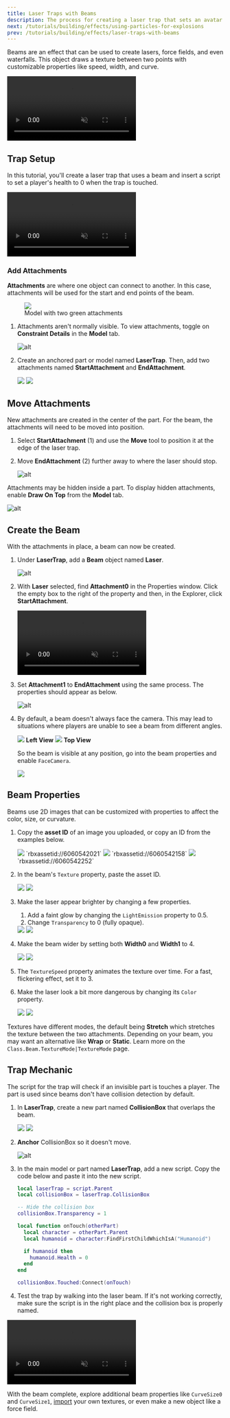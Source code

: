 ```yaml
---
title: Laser Traps with Beams
description: The process for creating a laser trap that sets an avatar's health to 0 when touched.
next: /tutorials/building/effects/using-particles-for-explosions
prev: /tutorials/building/effects/laser-traps-with-beams
---
```


Beams are an effect that can be used to create lasers, force fields, and even waterfalls. This object draws a texture between two points with customizable properties like speed, width, and curve.

<video controls loop muted>
  <source src="../../../assets/tutorials/laser-traps-with-beams/laserTrap_beamExamples.mp4" />
</video>

## Trap Setup

In this tutorial, you'll create a laser trap that uses a beam and insert a script to set a player's health to 0 when the trap is touched.

<video controls loop muted>
  <source src="../../../assets/tutorials/laser-traps-with-beams/laserTrap_testFinalLaser.mp4" />
</video>

### Add Attachments

**Attachments** are where one object can connect to another. In this case, attachments will be used for the start and end points of the beam.

<figure>
    <img src="../../../assets/tutorials/laser-traps-with-beams/lasertrap_showSetup_alt.png" />
    <figcaption>Model with two green attachments</figcaption>
</figure>

1. Attachments aren't normally visible. To view attachments, toggle on **Constraint Details** in the **Model** tab.

   ![alt](../../../assets/tutorials/laser-traps-with-beams/lasertrap_constraintDetails.png)

2. Create an anchored part or model named **LaserTrap**. Then, add two attachments named **StartAttachment** and **EndAttachment**.

   <GridContainer numColumns="2">
     <img src="../../../assets/tutorials/laser-traps-with-beams/lasertrap_showTrapPart.jpg" />
     <img src="../../../assets/tutorials/laser-traps-with-beams/lasertrap_showPartsCreated.png" />
   </GridContainer>

## Move Attachments

New attachments are created in the center of the part. For the beam, the attachments will need to be moved into position.

1. Select **StartAttachment** (1) and use the **Move** tool to position it at the edge of the laser trap.
2. Move **EndAttachment** (2) further away to where the laser should stop.

   ![alt](../../../assets/tutorials/laser-traps-with-beams/lasertrap_showAttachments.jpg)

<Alert severity="info">

Attachments may be hidden inside a part. To display hidden attachments, enable **Draw On Top** from the **Model** tab.

![alt](../../../assets/tutorials/laser-traps-with-beams/lasertrap_drawOnTop.png)

</Alert>

## Create the Beam

With the attachments in place, a beam can now be created.

1. Under **LaserTrap**, add a **Beam** object named **Laser**.

   ![alt](../../../assets/tutorials/laser-traps-with-beams/lasertrap_addBeamObject.jpg)

2. With **Laser** selected, find **Attachment0** in the Properties window. Click the empty box to the right of the property and then, in the Explorer, click **StartAttachment**.

   <video controls loop muted>
   <source src="../../../assets/tutorials/laser-traps-with-beams/laserTrap_setAttachment0.mp4" />
   </video>

3. Set **Attachment1** to **EndAttachment** using the same process. The properties should appear as below.

   ![alt](../../../assets/tutorials/laser-traps-with-beams/lasertrap_showAttachmentsSet.png)

4. By default, a beam doesn't always face the camera. This may lead to situations where players are unable to see a beam from different angles.

   <Grid container spacing={4}>
    <Grid item xs={6}>
      <img src="../../../assets/tutorials/laser-traps-with-beams/lasertrap_beamDifferentAngles_left.jpg" />
      <b>Left View</b>
    </Grid>
    <Grid item xs={6}>
      <img src="../../../assets/tutorials/laser-traps-with-beams/lasertrap_beamDifferentAngles_top.jpg" />
      <b>Top View</b>
    </Grid>
   </Grid>

   So the beam is visible at any position, go into the beam properties and enable `FaceCamera`.

   <img src="../../../assets/tutorials/laser-traps-with-beams/lasertrap_toggleFaceCamera.png" />

## Beam Properties

Beams use 2D images that can be customized with properties to affect the color, size, or curvature.

1. Copy the **asset ID** of an image you uploaded, or copy an ID from the examples below.

   <Grid container spacing={6}>
    <Grid item xs={4}>
      <img src="../../../assets/tutorials/laser-traps-with-beams/beam6060542021.png" />
      `rbxassetid://6060542021`
    </Grid>
    <Grid item xs={4}>
      <img src="../../../assets/tutorials/laser-traps-with-beams/beam6060542158.png" />
      `rbxassetid://6060542158`
    </Grid>
    <Grid item xs={4}>
      <img src="../../../assets/tutorials/laser-traps-with-beams/beam6060542252.png" />
      `rbxassetid://6060542252`
    </Grid>
   </Grid>

2. In the beam's `Texture` property, paste the asset ID.

   <GridContainer numColumns="2">
     <img src="../../../assets/tutorials/laser-traps-with-beams/lasertrap_showBeamWithTexture.jpg" />
     <img src="../../../assets/tutorials/laser-traps-with-beams/lasertrap_pasteTextureID.png" />
   </GridContainer>

3. Make the laser appear brighter by changing a few properties.

   1. Add a faint glow by changing the `LightEmission` property to 0.5.
   2. Change `Transparency` to 0 (fully opaque).

   <GridContainer numColumns="2">
     <img src="../../../assets/tutorials/laser-traps-with-beams/lasertrap_showBeamLightEmission.jpg" />
     <img src="../../../assets/tutorials/laser-traps-with-beams/lasertrap_transparencyLightEmission.png" />
   </GridContainer>

4. Make the beam wider by setting both **Width0** and **Width1** to 4.

   <GridContainer numColumns="2">
     <img src="../../../assets/tutorials/laser-traps-with-beams/lasertrap_beamWidthLarger.jpg" />
     <img src="../../../assets/tutorials/laser-traps-with-beams/lasertrap_setWidth.png" />
   </GridContainer>

5. The `TextureSpeed` property animates the texture over time. For a fast, flickering effect, set it to 3.

6. Make the laser look a bit more dangerous by changing its `Color` property.

   <GridContainer numColumns="2">
     <img src="../../../assets/tutorials/laser-traps-with-beams/lasertrap_beamColor.jpg" />
     <img src="../../../assets/tutorials/laser-traps-with-beams/lasertrap_changeColor.png" />
   </GridContainer>

<Alert severity="info">

Textures have different modes, the default being **Stretch** which stretches the texture between the two attachments. Depending on your beam, you may want an alternative like **Wrap** or **Static**. Learn more on the `Class.Beam.TextureMode|TextureMode` page.

</Alert>

## Trap Mechanic

The script for the trap will check if an invisible part is touches a player. The part is used since beams don't have collision detection by default.

1. In **LaserTrap**, create a new part named **CollisionBox** that overlaps the beam.

   <GridContainer numColumns="2">
     <img src="../../../assets/tutorials/laser-traps-with-beams/lasertrap_collisionBox.jpg" />
     <img src="../../../assets/tutorials/laser-traps-with-beams/lasertrap_createCollisionBox.png" />
   </GridContainer>

2. **Anchor** CollisionBox so it doesn't move.

   ![alt](../../../assets/tutorials/laser-traps-with-beams/lasertrap_anchorPart.png)

3. In the main model or part named **LaserTrap**, add a new script. Copy the code below and paste it into the new script.

   ```lua
   local laserTrap = script.Parent
   local collisionBox = laserTrap.CollisionBox

   -- Hide the collision box
   collisionBox.Transparency = 1

   local function onTouch(otherPart)
     local character = otherPart.Parent
     local humanoid = character:FindFirstChildWhichIsA("Humanoid")

     if humanoid then
       humanoid.Health = 0
     end
   end

   collisionBox.Touched:Connect(onTouch)
   ```

4. Test the trap by walking into the laser beam. If it's not working correctly, make sure the script is in the right place and the collision box is properly named.

<video controls loop muted>
  <source src="../../../assets/tutorials/laser-traps-with-beams/laserTrap_testFinalLaser.mp4" />
</video>

With the beam complete, explore additional beam properties like `CurveSize0` and `CurveSize1`, [import](../../../production/publishing/publishing-assets.md) your own textures, or even make a new object like a force field.
